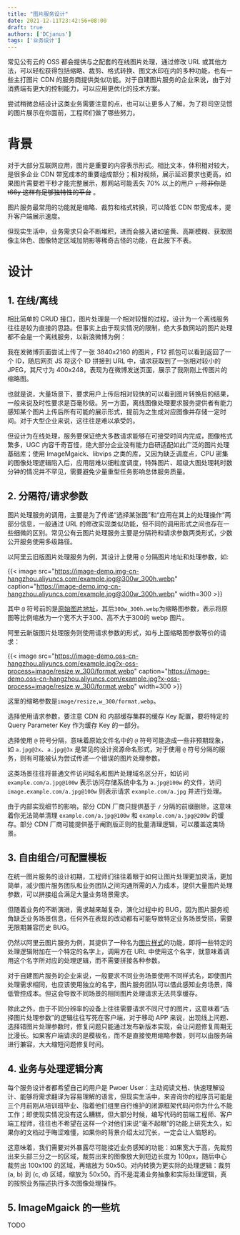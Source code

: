 ```yaml
---
title: "图片服务设计"
date: 2021-12-11T23:42:56+08:00
draft: true
authors: ['DCjanus']
tags: ['业务设计']
---
```


常见公有云的 OSS 都会提供与之配套的在线图片处理，通过修改 URL 或其他方法，可以轻松获得包括缩略、裁剪、格式转换、图文水印在内的多种功能，也有一些主打图片 CDN 的服务商提供类似功能。对于自建图片服务的企业来说，由于对消费端有更大的控制能力，可以应用更优化的技术方案。

尝试稍微总结设计这类业务需要注意的点，也可以让更多人了解，为了将司空见惯的图片展示在你面前，工程师们做了哪些努力。

<!--more-->

# 背景

对于大部分互联网应用，图片是重要的内容表示形式。相比文本，体积相对较大，是很多企业 CDN 带宽成本的重要组成部分；相对视频，展示延迟要求也更高，如果图片需要若干秒才能完整展示，那网站可能丢失 70% 以上的用户 ~~，除非你是 t66y 这样有足够独特性的平台~~ 。

图片服务最常用的功能就是缩略、裁剪和格式转换，可以降低 CDN 带宽成本，提升客户端展示速度。

但现实生活中，业务需求只会不断堆积，进而会接入诸如鉴黄、高斯模糊、获取图像主体色、图像特定区域加阴影等稀奇古怪的功能，在此按下不表。

# 设计

## 1. 在线/离线

相比简单的 CRUD 接口，图片处理是一个相对较慢的过程，设计为一个离线服务往往是较为直接的思路。但事实上由于现实情况的限制，绝大多数网站的图片处理都不会是一个离线服务，以新浪微博为例：

我在发微博页面尝试上传了一张 3840x2160 的图片，F12 抓包可以看到返回了一个 ID，随后网页 JS 将这个 ID 拼接到 URL 中，请求获取到了一张相对较小的 JPEG，其尺寸为 400x248，表现为在微博发送页面，展示了我刚刚上传图片的缩略图。

也就是说，大量场景下，要求用户上传后相对较快的可以看到图片转换后的结果，一般来说及时性要求是百毫秒级。另一方面，离线图像处理要求服务提供者有能力感知某个图片上传后所有可能的展示形式，提前为之生成对应图像并存储一定时间。对于大型企业来说，这往往是难以承受的。

但设计为在线处理，服务要保证绝大多数请求能够在可接受时间内完成，图像格式繁多，UGC 内容千奇百怪，绝大部分企业没有能力自研适配如此广泛的图片处理基础库；使用 ImageMgaick、libvips 之类的库，又因为缺乏调度点，CPU 密集的图像处理逻辑陷入后，应用层难以细粒度调度，特殊图片、超级大图处理耗时数分钟的情况并不罕见，需要避免少量重型任务影响总体服务质量。

## 2. 分隔符/请求参数

图片处理服务的调用，主要是为了传递“选择某张图”和“应用在其上的处理操作”两部分信息，一般通过 URL 的修改实现类似功能，但不同的调用形式之间也存在一些细微的区别。常见公有云图片处理服务主要是分隔符和请求参数两类形式，少数公开服务使用多级路径。

以阿里云旧版图片处理服务为例，其设计上使用 `@` 分隔图片地址和处理参数，如:

{{< image src="https://image-demo.img-cn-hangzhou.aliyuncs.com/example.jpg@300w_300h.webp" caption="https://image-demo.img-cn-hangzhou.aliyuncs.com/example.jpg@300w_300h.webp" width=300 >}}

其中 `@` 符号前的是[原始图片地址](https://image-demo.img-cn-hangzhou.aliyuncs.com/example.jpg)，其后`300w_300h.webp`为缩略图参数，表示将原图等比例缩放为一个宽不大于300、高不大于300的 webp 图片。

阿里云新版图片处理服务则使用请求参数的形式，如与上面缩略图参数等价的请求：

{{< image src="https://image-demo.oss-cn-hangzhou.aliyuncs.com/example.jpg?x-oss-process=image/resize,w_300/format,webp" caption="https://image-demo.oss-cn-hangzhou.aliyuncs.com/example.jpg?x-oss-process=image/resize,w_300/format,webp" width=300 >}}

这里的缩略参数是`image/resize,w_300/format,webp`。

选择使用请求参数，要注意 CDN 和 内部缓存集群的缓存 Key 配置，要将特定的 Query Parameter Key 作为缓存 Key 的一部分。

选择使用 `@` 符号分隔，意味着原始文件名中的 `@` 符号可能造成一些非预期现象，如 `a.jpg@2x`、`a.jpg@3x` 是常见的设计资源命名形式，对于使用 `@` 符号分隔的服务，则有可能被认为尝试传递一个错误的图片处理参数。

这类场景往往将普通文件访问域名和图片处理域名区分开，如访问 `example.com/a.jpg@100w` 表示访问存储系统中名为 `a.jpg@100w` 的文件，访问`image.example.com/a.jpg@100w` 则表示请求 `example.com/a.jpg` 并进行处理。

由于内部实现细节的影响，部分 CDN 厂商只提供基于 `/` 分隔的前缀删除，这意味着你无法简单清理 `example.com/a.jpg@100w` 和 `example.com/a.jpg@200w` 的缓存。部分 CDN 厂商可能提供基于阉割版正则的批量清理逻辑，可以覆盖这类场景。

## 3. 自由组合/可配置模板

在统一图片服务的设计初期，工程师们往往着眼于如何让图片处理更加灵活，更加简单，减少图片服务团队和业务团队之间沟通所需的人力成本，提供大量图片处理参数，可以拼接组合满足大量业务场景需求。

但随着业务的不断演进，需求越来越复杂，演化过程中的 BUG，因为图片服务视角缺乏业务场景信息，任何外在表现的改动都有可能导致特定业务场景受损，需要无限期兼容历史 BUG。

仍然以阿里云图片服务为例，其提供了一种名为[图片样式](https://help.aliyun.com/document_detail/48884.html)的功能，即将一些特定的处理逻辑附加在一个特定的名字上，调用方在 URL 中使用这个名字，就意味着调用这个名字所对应的处理逻辑，而不需要拼接各种参数。

对于自建图片服务的企业来说，一般要求不同业务场景使用不同样式名，即使图片处理需求相同，也应该使用独立的名字，图片服务团队可以借此感知业务场景，降低管控成本。但这会导致不同场景的相同图片处理请求无法共享缓存。

除此之外，由于不同分辨率的设备上往往需要请求不同尺寸的图片，这意味着“选择图片处理参数”的逻辑往往写死在客户端，对于移动 APP 来说，出现线上问题、选择错图片处理参数时，修复问题只能通过发布新版本实现，会让问题修复周期无比漫长。如果客户端请求的是模板名，而不是直接使用缩略参数，则可以由服务端进行兼容，大大缩短问题修复时间。

## 4. 业务与处理逻辑分离

每个服务设计者都希望自己的用户是 Pwoer User：主动阅读文档、快速理解设计、能够将需求翻译为容易理解的语言，但现实生活中，来咨询你的程序员可能是三个月前刚从培训班毕业、指着他们组里自行维护的闭源框架代码问你为什么不能工作；即使现实情况没有这么糟糕，但大部分时候，编写代码的前端工程师、客户端工程师，往往也不希望在这样一个对他们来说“毫不起眼”的功能上研究太久，如果你的文档过于晦涩难懂，如果你的背景介绍太过冗长，一定会让人恼怒的。

这意味着，我们需要对外暴露尽可能接近业务感知的功能：如果宽大于高，先裁剪出来头部三分之一的区域，裁剪出来的图像放大到短边长度为 100px，随后中心裁剪出 100x100 的区域，再缩放为 50x50。对内转换为更实际的处理逻辑：裁剪 (a, b) 到 (c, d) 区域，缩放为 50x50。而不是混淆业务抽象和实际处理逻辑，真的按照业务描述执行多次图像处理操作。

## 5. ImageMgaick 的一些坑

TODO